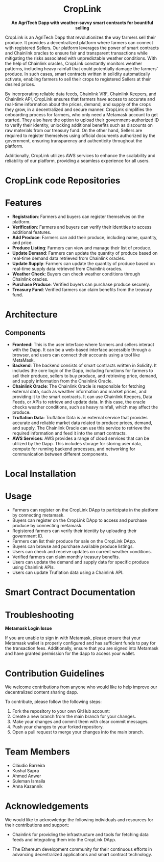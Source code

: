   <div align="center">
  <h1>CropLink</h1>
  <p>
    <strong>An AgriTech Dapp with weather-savvy smart contracts for bountiful selling</strong>
  </p>
  
</div>                                           
                            
          
CropLink is an AgriTech Dapp that revolutionizes the way farmers sell their produce. It provides a decentralized platform where farmers can connect with registered Sellers. Our platform leverages the power of smart contracts and Chainlink oracles to ensure fair and transparent transactions while mitigating the risks associated with unpredictable weather conditions. With the help of Chainlink oracles, CropLink constantly monitors weather patterns, including heavy rainfall that could potentially damage the farmers' produce. In such cases, smart contracts written in solidity automatically activate, enabling farmers to sell their crops to registered Sellers at their desired prices. 

By incorporating reliable data feeds, Chainlink VRF, Chainlink Keepers, and Chainlink API, CropLink ensures that farmers have access to accurate and real-time information about the prices, demand, and supply of the crops they grow, in a decentralized and secure manner. CropLink simplifies the onboarding process for farmers, who only need a Metamask account to get started. They also have the option to upload their government-authorized ID to verify their identity, unlocking additional benefits such as discounts on raw materials from our treasury fund. On the other hand, Sellers are required to register themselves using official documents authorized by the government, ensuring transparency and authenticity throughout the platform. 

Additionally, CropLink utilizes AWS services to enhance the scalability and reliability of our platform, providing a seamless experience for all users.

# CropLink code Repositories

# Features

* **Registration**: Farmers and buyers can register themselves on the platform.
* **Verification**: Farmers and buyers can verify their identities to access additional features.
* **Add Produce**: Farmers can add their produce, including name, quantity, and price.
* **Produce Listing**: Farmers can view and manage their list of produce.
* **Update Demand**: Farmers can update the quantity of produce based on real-time demand data retrieved from Chainlink oracles.
* **Update Supply**: Farmers can update the quantity of produce based on real-time supply data retrieved from Chainlink oracles.
* **Weather Check**: Buyers can check weather conditions through Chainlink oracles.
* **Purchase Produce**: Verified buyers can purchase produce securely.
* **Treasury Fund**: Verified farmers can claim benefits from the treasury fund.

# Architecture

## Components

* **Frontend**: This is the user interface where farmers and sellers interact with the Dapp. It can be a
web-based interface accessible through a browser, and users can connect their accounts using a
tool like MetaMask.
* **Backend**: The backend consists of smart contracts written in Solidity. It
includes the core logic of the Dapp, including functions for farmers to sell their produce, sellers to
buy produce, and retrieving price, demand, and supply information from the Chainlink Oracle.
* **Chainlink Oracle**: The Chainlink Oracle is responsible for fetching external data, such as weather
information and market prices, and providing it to the smart contracts. It can use Chainlink
Keepers, Data Feeds, or APIs to retrieve and update data. In this case, the oracle checks weather
conditions, such as heavy rainfall, which may affect the produce.
* **Truflation Data**: Truflation Data is an external service that provides accurate and reliable market
data related to produce prices, demand, and supply. The Chainlink Oracle can use this service to
retrieve the required information and feed it into the smart contracts.
* **AWS Services**: AWS provides a range of cloud services that can be utilized by the Dapp. This
includes storage for storing user data, compute for running backend processes, and networking
for communication between different components.

# Local Installation

# Usage

* Farmers can register on the CropLink DApp to participate in the platform by connecting metamask.
* Buyers can register on the CropLink DApp to access and purchase produce by connecting metamask.
* Registered farmers can verify their identity by uploading their government ID.
* Farmers can list their produce for sale on the CropLink DApp.
* Buyers can browse and purchase available produce listings.
* Users can check and receive updates on current weather conditions.
* Verified farmers can claim monthly treasury benefits.
* Users can update the demand and supply data for specific produce using Chainlink APIs.
* Users can update Truflation data using a Chainlink API.

# Smart Contract Documentation

# Troubleshooting

**Metamask Login Issue**

If you are unable to sign in with Metamask, please ensure that your Metamask wallet is properly configured and has sufficient funds to pay for the transaction fees. Additionally, ensure that you are signed into Metamask and have granted permission for the dapp to access your wallet.

# Contribution Guidelines
We welcome contributions from anyone who would like to help improve our decentralized content sharing dapp.

To contribute, please follow the following steps:

1. Fork the repository to your own GitHub account:
2. Create a new branch from the main branch for your changes.
3. Make your changes and commit them with clear commit messages.
4. Push your changes to your forked repository.
5. Open a pull request to merge your changes into the main branch.

# Team Members
* Cláudio Barreira
* Kushal Sapra
* Ahmed Anwer
* Suleman Ismaila
* Anna Kazannik

# Acknowledgements

We would like to acknowledge the following individuals and resources for their contributions and support:

* Chainlink for providing the infrastructure and tools for fetching data feeds and integrating them into the CropLink DApp.

* The Ethereum development community for their continuous efforts in advancing decentralized applications and smart contract technology.
